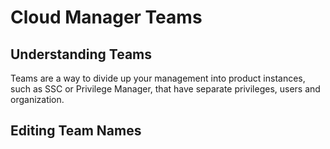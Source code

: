# Cloud Manager Teams

## Understanding Teams

Teams are a way to divide up your management into product instances, such as SSC or Privilege Manager, that have separate privileges, users and organization. 

## Editing Team Names